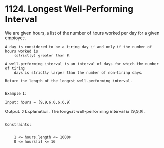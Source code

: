 # 1124. Longest Well-Performing Interval

We are given hours, a list of the number of hours worked per day for a
        given employee.

    A day is considered to be a tiring day if and only if the number of hours worked is
        (strictly) greater than 8.

    A well-performing interval is an interval of days for which the number of tiring
        days is strictly larger than the number of non-tiring days.

    Return the length of the longest well-performing interval.

     
    Example 1:

    Input: hours = [9,9,6,0,6,6,9]
Output: 3
Explanation: The longest well-performing interval is [9,9,6].

     
    Constraints:

    
        1 <= hours.length <= 10000
        0 <= hours[i] <= 16